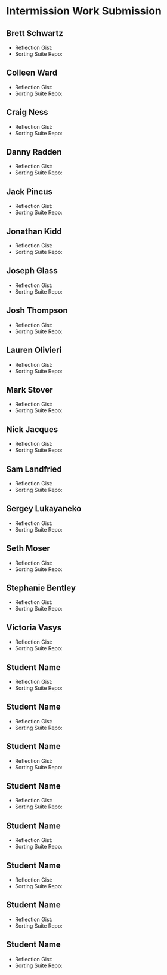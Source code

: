 # Intermission Work Submission

## Brett Schwartz

* Reflection Gist: 
* Sorting Suite Repo: 

## Colleen Ward

* Reflection Gist: 
* Sorting Suite Repo: 

## Craig Ness

* Reflection Gist: 
* Sorting Suite Repo: 

## Danny Radden

* Reflection Gist: 
* Sorting Suite Repo: 

## Jack Pincus

* Reflection Gist: 
* Sorting Suite Repo: 

## Jonathan Kidd

* Reflection Gist: 
* Sorting Suite Repo: 

## Joseph Glass

* Reflection Gist: 
* Sorting Suite Repo: 

## Josh Thompson

* Reflection Gist: 
* Sorting Suite Repo: 

## Lauren Olivieri

* Reflection Gist: 
* Sorting Suite Repo: 

## Mark Stover

* Reflection Gist: 
* Sorting Suite Repo: 

## Nick Jacques

* Reflection Gist: 
* Sorting Suite Repo: 

## Sam Landfried

* Reflection Gist: 
* Sorting Suite Repo: 

## Sergey Lukayaneko

* Reflection Gist: 
* Sorting Suite Repo: 

## Seth Moser

* Reflection Gist: 
* Sorting Suite Repo: 

## Stephanie Bentley

* Reflection Gist: 
* Sorting Suite Repo: 

## Victoria Vasys

* Reflection Gist: 
* Sorting Suite Repo: 

## Student Name

* Reflection Gist: 
* Sorting Suite Repo: 

## Student Name

* Reflection Gist: 
* Sorting Suite Repo: 

## Student Name

* Reflection Gist: 
* Sorting Suite Repo: 

## Student Name

* Reflection Gist: 
* Sorting Suite Repo: 

## Student Name

* Reflection Gist: 
* Sorting Suite Repo: 

## Student Name

* Reflection Gist: 
* Sorting Suite Repo: 

## Student Name

* Reflection Gist: 
* Sorting Suite Repo: 

## Student Name

* Reflection Gist: 
* Sorting Suite Repo: 
